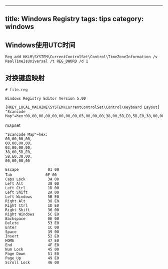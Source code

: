 
---
title: Windows Registry
tags: tips
category: windows
---

## Windows使用UTC时间

`Reg add HKLM\SYSTEM\CurrentControlSet\Control\TimeZoneInformation /v RealTimeIsUniversal /t REG_DWORD /d 1`

## 对换键盘映射

```
# file.reg

Windows Registry Editor Version 5.00

[HKEY_LOCAL_MACHINE\SYSTEM\CurrentControlSet\Control\Keyboard Layout]
"Scancode Map"=hex:00,00,00,00,00,00,00,00,03,00,00,00,38,00,5B,E0,5B,E0,38,00,00,00,00,00
```

mapset

```
"Scancode Map"=hex:
00,00,00,00,
00,00,00,00,
03,00,00,00,
38,00,5B,E0,
5B,E0,38,00,
00,00,00,00

Escape             01 00
Tab          　　　0F 00
Caps Lock          3A 00
Left Alt           38 00
Left Ctrl          1D 00
Left Shift         2A 00
Left Windows       5B E0
Right Alt          38 E0
Right Ctrl         1D E0
Right Shift        36 00
Right Windows      5C E0
Backspace          0E 00
Delete             53 E0
Enter              1C 00
Space              39 00
Insert             52 E0
HOME               47 E0
End                4F E0
Num Lock           45 00
Page Down          51 E0
Page Up            49 E0
Scroll Lock        46 00
```



